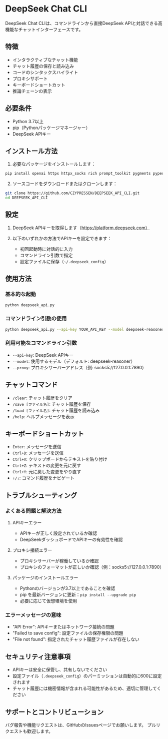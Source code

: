 # DeepSeek Chat CLI

DeepSeek Chat CLIは、コマンドラインから直接DeepSeek APIと対話できる高機能なチャットインターフェースです。

## 特徴

- インタラクティブなチャット機能
- チャット履歴の保存と読み込み
- コードのシンタックスハイライト
- プロキシサポート
- キーボードショートカット
- 推論チェーンの表示

## 必要条件

- Python 3.7以上
- pip（Pythonパッケージマネージャー）
- DeepSeek APIキー

## インストール方法

1. 必要なパッケージをインストールします：

```bash
pip install openai httpx httpx_socks rich prompt_toolkit pygments pyperclip
```

2. ソースコードをダウンロードまたはクローンします：

```bash
git clone https://github.com/CZYPRESSEN/DEEPSEEK_API_CLI.git
cd DEEPSEEK_API_CLI
```

## 設定

1. DeepSeek APIキーを取得します（https://platform.deepseek.com）

2. 以下のいずれかの方法でAPIキーを設定できます：
   - 初回起動時に対話的に入力
   - コマンドライン引数で指定
   - 設定ファイルに保存（`~/.deepseek_config`）

## 使用方法

### 基本的な起動

```bash
python deepseek_api.py
```

### コマンドライン引数の使用

```bash
python deepseek_api.py --api-key YOUR_API_KEY --model deepseek-reasoner --proxy socks5://127.0.0.1:7890
```

### 利用可能なコマンドライン引数

- `--api-key`: DeepSeek APIキー
- `--model`: 使用するモデル（デフォルト: deepseek-reasoner）
- `--proxy`: プロキシサーバーアドレス（例: socks5://127.0.0.1:7890）

## チャットコマンド

- `/clear`: チャット履歴をクリア
- `/save [ファイル名]`: チャット履歴を保存
- `/load [ファイル名]`: チャット履歴を読み込み
- `/help`: ヘルプメッセージを表示

## キーボードショートカット

- `Enter`: メッセージを送信
- `Ctrl+D`: メッセージを送信
- `Ctrl+V`: クリップボードからテキストを貼り付け
- `Ctrl+Z`: テキストの変更を元に戻す
- `Ctrl+Y`: 元に戻した変更をやり直す
- `↑/↓`: コマンド履歴をナビゲート

## トラブルシューティング

### よくある問題と解決方法

1. APIキーエラー
   - APIキーが正しく設定されているか確認
   - DeepSeekダッシュボードでAPIキーの有効性を確認

2. プロキシ接続エラー
   - プロキシサーバーが稼働しているか確認
   - プロキシのフォーマットが正しいか確認（例：socks5://127.0.0.1:7890）

3. パッケージのインストールエラー
   - Pythonのバージョンが3.7以上であることを確認
   - pip を最新バージョンに更新：`pip install --upgrade pip`
   - 必要に応じて仮想環境を使用

### エラーメッセージの意味

- "API Error": APIキーまたはネットワーク接続の問題
- "Failed to save config": 設定ファイルの保存権限の問題
- "File not found": 指定されたチャット履歴ファイルが存在しない

## セキュリティ注意事項

- APIキーは安全に保管し、共有しないでください
- 設定ファイル（`.deepseek_config`）のパーミッションは自動的に600に設定されます
- チャット履歴には機密情報が含まれる可能性があるため、適切に管理してください

## サポートとコントリビューション

バグ報告や機能リクエストは、GitHubのIssuesページでお願いします。
プルリクエストも歓迎します。
